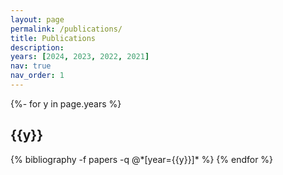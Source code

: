 ```yaml
---
layout: page
permalink: /publications/
title: Publications
description: 
years: [2024, 2023, 2022, 2021]
nav: true
nav_order: 1
---
```

<!-- _pages/publications.md -->

<div class="publications">

{%- for y in page.years %}

<h2 class="year">{{y}}</h2>
  {% bibliography -f papers -q @*[year={{y}}]* %}
  <!-- <i class="fas fa-link"></i> -->
{% endfor %}

</div>
